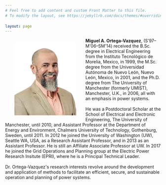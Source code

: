 ```yaml
---
# Feel free to add content and custom Front Matter to this file.
# To modify the layout, see https://jekyllrb.com/docs/themes/#overriding-theme-defaults

layout: page
---
```


<div>
<!-- <center> -->
<p style="float: left;"><img src="Files/Vazquez.Miguel-0017m.jpg" alt="" align="left" style="width:200px;margin:0px 30px"></p>
<!-- </center> -->

<p><b>Miguel A. Ortega-Vazquez</b>, (S’97–M'06–SM'14) received the B.Sc. degree in Electrical Engineering from the Instituto Tecnológico de Morelia, Mexico, in 1999, the M.Sc. degree from the Universidad Autónoma de Nuevo León, Nuevo León, Mexico, in 2001, and the Ph.D. degree from The University of Manchester (formerly UMIST), Manchester, U.K., in 2006, all with an emphasis in power systems.
<br>
<br>
He was a Postdoctoral Scholar at the School of Electrical and Electronic Engineering, The University of Manchester, until 2010, and Assistant Professor at the Department of Energy and Environment, Chalmers University of Technology, Gothenburg, Sweden, until 2011.  In 2012 he joined the University of Washington (UW), Seattle WA, USA, as a Research Assistant Professor, and in 2013 as an Assistant Professor.  He is still an Affiliate Associate Professor at UW.  In 2017 he joined the Grid Operations and Planning group at the Electric Power Research Insitute (EPRI), where he is a Principal Technical Leader.  
<br>
<br>
Dr. Ortega-Vazquez's research interests revolve around the development and application of methods to facilitate an efficient, secure, and sustainable operation and planning of power systems.</p>
</div>
